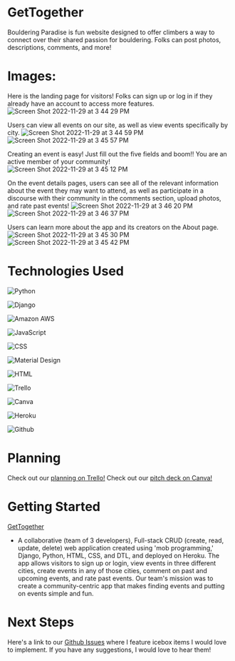 # GetTogether

Bouldering Paradise is fun website designed to offer climbers a way to connect 
over their shared passion for bouldering. Folks can post photos, descriptions, 
comments, and more! 

# Images:

Here is the landing page for visitors! Folks can sign up or log in if they already have an account to access 
more features.
![Screen Shot 2022-11-29 at 3 44 29 PM](https://user-images.githubusercontent.com/112985738/204673227-d2b2da60-1031-405a-929e-b54bc430a556.png)

Users can view all events on our site, as well as view events specifically by city.
![Screen Shot 2022-11-29 at 3 44 59 PM](https://user-images.githubusercontent.com/112985738/204673358-ecbd3c0d-9058-4bbf-9612-1c3b937cce92.png)
![Screen Shot 2022-11-29 at 3 45 57 PM](https://user-images.githubusercontent.com/112985738/204673368-9b6fa044-6794-4d0a-9278-d0265951a3a5.png)

Creating an event is easy! Just fill out the five fields and boom!! You are an active member of your community!
![Screen Shot 2022-11-29 at 3 45 12 PM](https://user-images.githubusercontent.com/112985738/204673405-ef930cef-18f3-4d71-930e-c00077445b1e.png)

On the event details pages, users can see all of the relevant information about the event they may want to attend, as well as participate in a discourse with their community in the comments section, upload photos, and rate past events!
![Screen Shot 2022-11-29 at 3 46 20 PM](https://user-images.githubusercontent.com/112985738/204673672-a0027d78-9365-4f16-9208-e32b2af47e7b.png)
![Screen Shot 2022-11-29 at 3 46 37 PM](https://user-images.githubusercontent.com/112985738/204673676-d6e9902f-5653-4739-955d-d10d78c18c2e.png)

Users can learn more about the app and its creators on the About page.
![Screen Shot 2022-11-29 at 3 45 30 PM](https://user-images.githubusercontent.com/112985738/204673504-6e816dae-596e-484e-8899-c2e69aafc02b.png)
![Screen Shot 2022-11-29 at 3 45 42 PM](https://user-images.githubusercontent.com/112985738/204673525-2f90f445-2bb5-4d1a-b9cf-915e848a7508.png)

# Technologies Used

![Python](https://img.shields.io/badge/Python-FFD43B?style=for-the-badge&logo=python&logoColor=blue)

![Django](https://img.shields.io/badge/Django-092E20?style=for-the-badge&logo=django&logoColor=green)

![Amazon AWS](https://img.shields.io/badge/Amazon_AWS-FF9900?style=for-the-badge&logo=amazonaws&logoColor=white)

![JavaScript](https://img.shields.io/badge/JavaScript-323330?style=for-the-badge&logo=javascript&logoColor=F7DF1E)

![CSS](https://img.shields.io/badge/CSS3-1572B6?style=for-the-badge&logo=css3&logoColor=white)

![Material Design](https://img.shields.io/badge/material%20design-757575?style=for-the-badge&logo=material%20design&logoColor=white)

![HTML](https://img.shields.io/badge/HTML5-E34F26?style=for-the-badge&logo=html5&logoColor=white)

![Trello]([https://img.shields.io/badge/-Trello-05122A?style=flat&logo=trello](https://img.shields.io/badge/Trello-0052CC?style=for-the-badge&logo=trello&logoColor=white))

![Canva](https://img.shields.io/badge/Canva-%2300C4CC.svg?&style=for-the-badge&logo=Canva&logoColor=white)

![Heroku]([https://img.shields.io/badge/-Heroku-05122A?style=flat&logo=heroku](https://img.shields.io/badge/Heroku-430098?style=for-the-badge&logo=heroku&logoColor=white))

![Github]([https://img.shields.io/badge/-GitHub-05122A?style=flat&logo=github](https://img.shields.io/badge/GitHub-100000?style=for-the-badge&logo=github&logoColor=white))

# Planning

Check out our [planning on Trello!](https://trello.com/b/IAmg8cvS/project-3-community-events)
Check out our [pitch deck on Canva!](https://www.canva.com/design/DAFSQBJCN4s/40NIs9nR7Egds8a3csrXLA/view?utm_content=DAFSQBJCN4s&utm_campaign=designshare&utm_medium=link&utm_source=publishsharelink)

# Getting Started

[GetTogether](https://gettogether.herokuapp.com/events/)
* A collaborative (team of 3 developers), Full-stack CRUD (create, read, update, delete) web application created using 'mob programming,' Django, Python, HTML, CSS, and DTL, and deployed on Heroku. The app allows visitors to sign up or login, view events in three different cities, create events in any of those cities, comment on past and upcoming events, and rate past events. Our team's mission was to create a community-centric app that makes finding events and putting on events simple and fun.

# Next Steps

Here's a link to our [Github Issues](https://github.com/kailahk/project-3/issues)
where I feature icebox items I would love to implement. If you have any 
suggestions, I would love to hear them!

